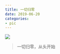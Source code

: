 ```yaml
--- 
title: 一切归零 
date: 2019-06-20
categories: 
- pic 
---
```


![](https://cdn.jsdelivr.net/gh/nber1994/fu0k@master/uPic/20190620112623382_327916834.png)

> 一切归零，从头开始
